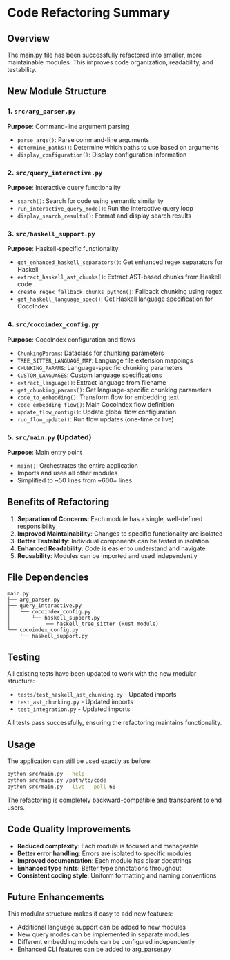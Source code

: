 # Code Refactoring Summary

## Overview

The main.py file has been successfully refactored into smaller, more maintainable modules. This improves code organization, readability, and testability.

## New Module Structure

### 1. `src/arg_parser.py`
**Purpose**: Command-line argument parsing
- `parse_args()`: Parse command-line arguments
- `determine_paths()`: Determine which paths to use based on arguments
- `display_configuration()`: Display configuration information

### 2. `src/query_interactive.py`
**Purpose**: Interactive query functionality
- `search()`: Search for code using semantic similarity
- `run_interactive_query_mode()`: Run the interactive query loop
- `display_search_results()`: Format and display search results

### 3. `src/haskell_support.py`
**Purpose**: Haskell-specific functionality
- `get_enhanced_haskell_separators()`: Get enhanced regex separators for Haskell
- `extract_haskell_ast_chunks()`: Extract AST-based chunks from Haskell code
- `create_regex_fallback_chunks_python()`: Fallback chunking using regex
- `get_haskell_language_spec()`: Get Haskell language specification for CocoIndex

### 4. `src/cocoindex_config.py`
**Purpose**: CocoIndex configuration and flows
- `ChunkingParams`: Dataclass for chunking parameters
- `TREE_SITTER_LANGUAGE_MAP`: Language file extension mappings
- `CHUNKING_PARAMS`: Language-specific chunking parameters
- `CUSTOM_LANGUAGES`: Custom language specifications
- `extract_language()`: Extract language from filename
- `get_chunking_params()`: Get language-specific chunking parameters
- `code_to_embedding()`: Transform flow for embedding text
- `code_embedding_flow()`: Main CocoIndex flow definition
- `update_flow_config()`: Update global flow configuration
- `run_flow_update()`: Run flow updates (one-time or live)

### 5. `src/main.py` (Updated)
**Purpose**: Main entry point
- `main()`: Orchestrates the entire application
- Imports and uses all other modules
- Simplified to ~50 lines from ~600+ lines

## Benefits of Refactoring

1. **Separation of Concerns**: Each module has a single, well-defined responsibility
2. **Improved Maintainability**: Changes to specific functionality are isolated
3. **Better Testability**: Individual components can be tested in isolation
4. **Enhanced Readability**: Code is easier to understand and navigate
5. **Reusability**: Modules can be imported and used independently

## File Dependencies

```
main.py
├── arg_parser.py
├── query_interactive.py
│   └── cocoindex_config.py
│       └── haskell_support.py
│           └── haskell_tree_sitter (Rust module)
└── cocoindex_config.py
    └── haskell_support.py
```

## Testing

All existing tests have been updated to work with the new modular structure:
- `tests/test_haskell_ast_chunking.py` - Updated imports
- `test_ast_chunking.py` - Updated imports  
- `test_integration.py` - Updated imports

All tests pass successfully, ensuring the refactoring maintains functionality.

## Usage

The application can still be used exactly as before:

```bash
python src/main.py --help
python src/main.py /path/to/code
python src/main.py --live --poll 60
```

The refactoring is completely backward-compatible and transparent to end users.

## Code Quality Improvements

- **Reduced complexity**: Each module is focused and manageable
- **Better error handling**: Errors are isolated to specific modules
- **Improved documentation**: Each module has clear docstrings
- **Enhanced type hints**: Better type annotations throughout
- **Consistent coding style**: Uniform formatting and naming conventions

## Future Enhancements

This modular structure makes it easy to add new features:
- Additional language support can be added to new modules
- New query modes can be implemented in separate modules
- Different embedding models can be configured independently
- Enhanced CLI features can be added to arg_parser.py